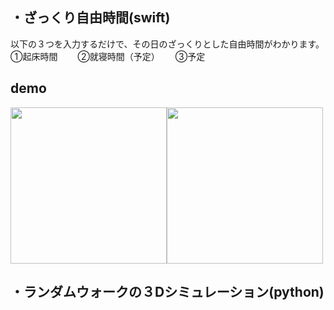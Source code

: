 ## ・ざっくり自由時間(swift)
以下の３つを入力するだけで、その日のざっくりとした自由時間がわかります。　　
①起床時間　　
②就寝時間（予定）　　
③予定　　
　　
## demo
<img src = "https://user-images.githubusercontent.com/57177320/87247788-e4222880-c490-11ea-9fab-2ae31f41fec8.png" width ="250"><img src = "https://user-images.githubusercontent.com/57177320/87248011-0b2d2a00-c492-11ea-93aa-eb86ff45013a.png" width ="250">


## ・ランダムウォークの３Dシミュレーション(python)
